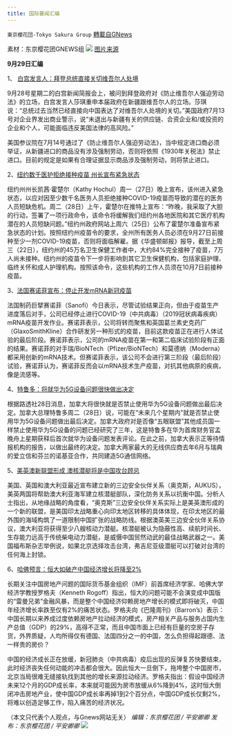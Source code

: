 ```yaml
---
title: 国际要闻汇编
---
```

`東京櫻花団-Tokyo Sakura Group` [轉載自GNews](https://gnews.org/zh-hans/1561961/)

素材：东京樱花团GNEWS组
![](https://lh5.googleusercontent.com/PxPNM1zDv35AKYnOlGyMSHbHVQzl8LdF0z7EHhxWyJ4aqhsqjlV6Hm__WjX2SC7G9YQ-XnPbVpD9nnlc5ujR6uYtScEUbMOw-sxFO2u9i1HwyF2oLcJYOPVMxVsXcgj7ShvmHIth=s0)
[图片来源](https://www.voachinese.com/a/white-house-xinjiang-uyghur-20210928/6249408.html)

**9月29日汇编**

1、 [白宫发言人：拜登总统直接关切维吾尔人处境](https://www.voachinese.com/a/white-house-xinjiang-uyghur-20210928/6249408.html)

9月28号星期二的白宫新闻简报会上，被问到拜登政府对《防止维吾尔人强迫劳动法》的立场，白宫发言人莎琪重申本届政府在新疆跟维吾尔人的立场。莎琪说：“总统过去当然已经直接向中国表达了对维吾尔人处境的关切。”美国政府7月13号对企业界发出商业警示，说“未退出与新疆有关的供应链、合资企业和/或投资的企业和个人，可能面临违反美国法律的高风险。”

美国参议院在7月14号通过了《防止维吾尔人强迫劳动法》，当中规定进口商必须举证，从新疆进口的商品没有涉及强制劳动，否则将依照《1930年关税法》禁止进口。目前的规定是如果有合理证据显示商品涉及强制劳动，则将禁止进口。

2、[纽约数千医护拒绝接种疫苗 州长宣布紧急状态](https://www.aboluowang.com/2021/0929/1652924.html)

纽约州州长凯茜·霍楚尔（Kathy Hochul）周一（27日）晚上宣布，该州进入紧急状态，以应对因至少数千名医务人员拒绝接种COVID-19疫苗而导致的潜在的医务人员短缺危机。周二（28日）上午，霍楚尔在推特上宣布：“昨晚，我采取了大胆的行动，签署了一项行政命令，该命令将缓解我们纽约州各地医院和其它医疗机构潜在的人员短缺问题。”纽约州政府网站上周六（25日）公布了霍楚尔准备宣布紧急状态的计划。按照纽约州疫苗令的要求，全州所有医务人员必须在9月27日前接种至少一剂COVID-19疫苗，否则将面临解雇。据《华盛顿邮报》报导，截至上周三（22日），纽约州的45万名卫生保健工作者中，大约84%完全接种了疫苗，7万人尚未接种。纽约州的疫苗令下一步将影响到其它卫生保健机构，包括家庭护理、临终关怀和成人护理机构。按照该命令，这些机构的工作人员须在10月7日前接种疫苗。

3、[法国赛诺菲宣布：停止开发mRNA新冠疫苗](https://www.aboluowang.com/2021/0929/1652923.html)

法国制药巨擘赛诺菲（Sanofi）今日表示，尽管试验结果正向，但由于疫苗生产进度落后对手，公司已经停止进行COVID-19（中共病毒）（2019冠状病毒疾病）mRNA疫苗开发作业。赛诺菲表示，公司将转而聚焦和英国葛兰素史克药厂（GlaxoSmithKline）合作研发另一种形式的疫苗，目前这款疫苗正在进行人体试验的最后阶段。赛诺菲表示，公司的mRNA疫苗在第一和第二临床试验阶段有正面的结果。赛诺菲的对手瑞/BioNTech（Pfizer/BioNTech）和莫德纳（Moderna）都采用创新的mRNA技术。但赛诺菲表示，该公司不会进行第三阶段（最后阶段）试验，赛诺菲认为，赛诺菲反而会以mRNA技术生产疫苗，对抗其他病原的疾病，像是流感等。

4、[特鲁多：将就华为5G设备问题很快做出决定](https://www.voachinese.com/a/canada-to-decide-on-huawei-soon-20210928/6249386.html)

根据路透社28日消息，加拿大将很快就是否禁止使用华为5G设备问题做出最后决定。加拿大总理特鲁多周二（28日）说，可能在“未来几个星期内”就是否禁止使用华为5G设备问题做出最后决定。加拿大政府对是否像“五眼联盟”其他成员国一样禁止使用华为5G设备的问题已经研究了三年，这是特鲁多在华为首席财务官孟晚舟上星期获释后首次就华为设备问题发表评论。在此之前，加拿大表示正等待情报机构的报告，以做出最终的决定。加拿大两家最大的无线供应商去年6月与瑞典的爱立信和芬兰的诺基亚合作，共同建造5G通信网络。

5、[美英澳新联盟形成 澳核潜艇将是中国攻台顾忌](https://www.voachinese.com/a/china-aukus-20210928/6248615.html)

美国、英国和澳大利亚最近宣布建立新的三边安全伙伴关系（奥克斯，AUKUS），美英两国将帮助澳大利亚海军建立核潜艇部队，深化防务关系以抗衡中国。分析人士指出，从地缘战略的角度看，“奥克斯”三边安全伙伴关系实际上是美英澳形成的一个新的联盟，是美国印太战略重心向印太地区转移的具体体现，在印太地区的最外围的海域构筑了一道限制中国扩张的战略防线。根据澳英美三边安全伙伴关系协议，澳大利亚将获得至少八艘核动力潜艇。核潜艇被认为隐蔽性高、续航时间长、生存能力远高于传统柴电动力潜艇，是威慑中国贸然动武的最佳战略武器之一。美国福布斯杂志举例说，如果北京选择攻击台湾，弗吉尼亚级潜艇可以打破对台湾的任何海上封锁。

6、[哈佛预言：恒大如破产中国经济增长将降至2%](https://www.aboluowang.com/2021/0929/1652987.html)

长期关注中国房地产问题的国际货币基金组织（IMF）前首席经济学家、哈佛大学经济学教授罗格夫（Kenneth Rogoff）指出，恒大的问题可能不会演变成中国版的“雷曼兄弟”金融风暴，而是整个中国经济仰赖房地产增长的模式即将破灭，中国年经济增长率跌至仅有2%的痛苦状态。罗格夫向《巴隆周刊》（Barron’s）表示：中国长期以来养成过度依赖房地产拉动经济的模式，房产相关产品与服务占国内生产总值（GDP）的29%，高得不正常，而且中国市面上已经有巨量的空房子存货，外界质疑，人均所得仅有德国、法国四分之一的中国，怎么负担得起跟德、法一样贵的房价？

中国的经济成长正在放缓，新冠肺炎（中共病毒）疫后出现的反弹复苏快要结束，此时经济丧失任何动能的冲击都会很大。因此恒大一旦倒下，拖垮整个中国房市，北京当局很难无缝接轨找到其他的增长来源拉动经济。罗格夫指出：假设中国经济未来12个月的GDP成长率，本来就可能因为房市放缓从6%降到4%，这时恒大倒闭冲击房地产业，使中国GDP成长率再掉1到2个百分点，中国GDP成长仅剩2%，将难以创造足够工作，陷入痛苦的经济状况。

（本文只代表个人观点，与Gnews网站无关）
*编辑：东京樱花团 / 平安卿卿*
*发布：东京樱花团 / 平安卿卿*
![](https://assets.gnews.org/wp-content/uploads/2021/08/image0-1-36.jpg)
